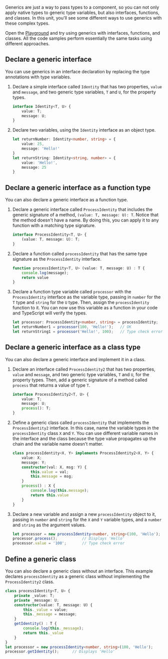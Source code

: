 Generics are just a way to pass types to a component, so you can not only apply native types to generic type variables, but also interfaces, functions, and classes. In this unit, you'll see some different ways to use generics with these complex types.

Open the [Playground](https://www.typescriptlang.org/play) and try using generics with interfaces, functions, and classes. All the code samples perform essentially the same tasks using different approaches.

## Declare a generic interface

You can use generics in an interface declaration by replacing the type annotations with type variables.

1. Declare a simple interface called `Identity` that has two properties, `value` and `message`, and two generic type variables, `T` and `U`, for the property types.

    ```typescript
    interface Identity<T, U> {
        value: T;
        message: U;
    }
    ```

2. Declare two variables, using the `Identity` interface as an object type.

    ```typescript
    let returnNumber: Identity<number, string> = {
        value: 25,
        message: 'Hello!'
    }
    let returnString: Identity<string, number> = {
        value: 'Hello!',
        message: 25
    }
    ```

## Declare a generic interface as a function type

You can also declare a generic interface as a function type.

1. Declare a generic interface called `ProcessIdentity` that includes the generic signature of a method, `(value: T, message: U): T`. Notice that the method doesn't have a name. By doing this, you can apply it to any function with a matching type signature.

    ```typescript
    interface ProcessIdentity<T, U> {
        (value: T, message: U): T;
    }
    ```

2. Declare a function called `processIdentity` that has the same type signature as the `ProcessIdentity` interface.

    ```typescript
    function processIdentity<T, U> (value: T, message: U) : T {
        console.log(message);
        return value
    }
    ```

3. Declare a function type variable called `processor` with the `ProcessIdentity` interface as the variable type, passing in `number` for the `T` type and `string` for the `U` type. Then, assign the `processIdentity` function to it. You can now use this variable as a function in your code and TypeScript will verify the types.

    ```typescript
    let processor: ProcessIdentity<number, string> = processIdentity;
    let returnNumber1 = processor(100, 'Hello!');   // OK
    let returnString1 = processor('Hello!', 100);   // Type check error
    ```

## Declare a generic interface as a class type

You can also declare a generic interface and implement it in a class.

1. Declare an interface called `ProcessIdentity2` that has two properties, `value` and `message`, and two generic type variables, `T` and `U`, for the property types. Then, add a generic signature of a method called `process` that returns a value of type `T`.

    ```typescript
    interface ProcessIdentity2<T, U> {
        value: T;
        message: U;
        process(): T;
    }
    ```

2. Define a generic class called `processIdentity` that implements the `ProcessIdentity2` interface. In this case, name the variable types in the `processIdentity` class `X` and `Y`. You can use different variable names in the interface and the class because the type value propagates up the chain and the variable name doesn't matter.

    ```typescript
    class processIdentity<X, Y> implements ProcessIdentity2<X, Y> {
        value: X;
        message: Y;
        constructor(val: X, msg: Y) {
            this.value = val;
            this.message = msg;
        }
        process() : X {
            console.log(this.message);
            return this.value
        }
    }
    ```

3. Declare a new variable and assign a new `processIdentity` object to it, passing in `number` and `string` for the `X` and `Y` variable types, and a `number` and `string` as the argument values.

    ```typescript
    let processor = new processIdentity<number, string>(100, 'Hello');
    processor.process();           // Displays 'Hello'
    processor.value = '100';       // Type check error
    ```

## Define a generic class

You can also declare a generic class without an interface. This example declares `processIdentity` as a generic class without implementing the `ProcessIdentity2` class.

```typescript
class processIdentity<T, U> {
    private _value: T;
    private _message: U;
    constructor(value: T, message: U) {
        this._value = value;
        this._message = message;
    }
    getIdentity() : T {
        console.log(this._message);
        return this._value
    }
}
let processor = new processIdentity<number, string>(100, 'Hello');
processor.getIdentity();      // Displays 'Hello'
```
